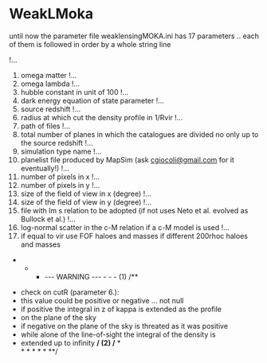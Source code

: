 # WeakLMoka
until now the parameter file weaklensingMOKA.ini
has 17 parameters .. each of them is followed in order by a whole string line

!...
 1. omega matter
!...
 2. omega lambda 
!...
 3. hubble constant in unit of 100 
!...
 4. dark energy equation of state parameter
!...
 5. source redshift
!...
 6. radius at which cut the density profile in 1/Rvir
!...
 7. path of files
!...
 8. total number of planes in which the catalogues are divided no only up to the source redshift
!...
 9. simulation type name
!...
10. planelist file produced by MapSim (ask cgiocoli@gmail.com for it eventually!)
!...
11. number of pixels in x
!...
12. number of pixels in y
!...
13. size of the field of view in x (degree)
!...
14. size of the field of view in y (degree)
!...
15. file with lm s relation to be adopted (if not uses Neto et al. evolved as Bullock et al.)
!...
16. log-normal scatter in the c-M relation if a c-M model is used
!...
17. if equal to vir use FOF haloes and masses if different 200rhoc haloes and masses

  - - - ---  WARNING --- - - - 
  (1)
  /**
   *  check on cutR (parameter 6.):  
   *  this value could be positive or negative ... not null
   *  if positive the integral in z of kappa is extended as the profile
   *  on the plane of the sky
   *  if negative on the plane of the sky is threated as it was positive
   *  while alone of the line-of-sight the integral of the density is 
   *  extended up to infinity
   **/
   (2)
   /**
    *   
    *
    *
    *
    *
    *
    **/
  